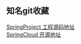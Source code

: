 ## 知名git收藏
[SpringProject 工程源码地址](https://github.com/spring-projects)     
[SpringCloud 开源地址](https://github.com/spring-cloud)
